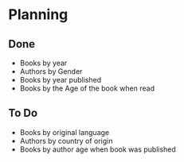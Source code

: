 # Planning 

## Done 
* Books by year 
* Authors by Gender 
* Books by year published
* Books by the Age of the book when read 


## To Do 
* Books by original language 
* Authors by country of origin 
* Books by author age when book was published 

